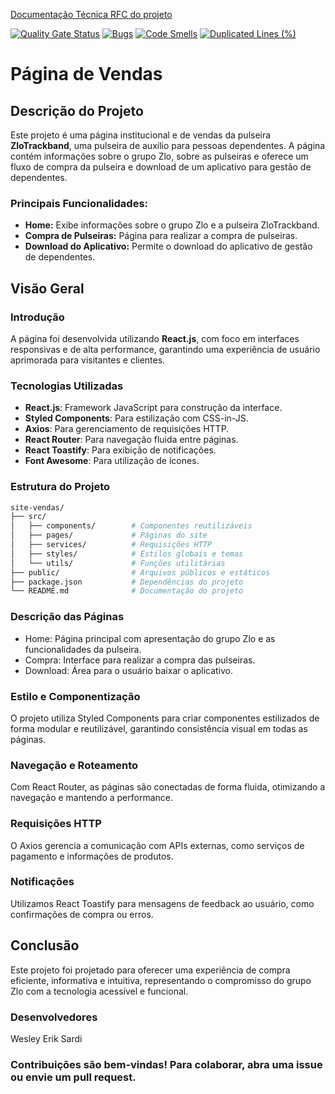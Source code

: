 [Documentação Técnica RFC do projeto](https://docs.google.com/document/d/11Tobzwm5-JkiURC2DJRTKl8LARjj46NG/edit?usp=sharing&ouid=113156827946997430842&rtpof=true&sd=true)

[![Quality Gate Status](https://sonarcloud.io/api/project_badges/measure?project=WesleySardi_projeto-conclusao-curso-frontend&metric=alert_status)](https://sonarcloud.io/summary/new_code?id=WesleySardi_projeto-conclusao-curso-frontend)
[![Bugs](https://sonarcloud.io/api/project_badges/measure?project=WesleySardi_projeto-conclusao-curso-frontend&metric=bugs)](https://sonarcloud.io/summary/new_code?id=WesleySardi_projeto-conclusao-curso-frontend)
[![Code Smells](https://sonarcloud.io/api/project_badges/measure?project=WesleySardi_projeto-conclusao-curso-frontend&metric=code_smells)](https://sonarcloud.io/summary/new_code?id=WesleySardi_projeto-conclusao-curso-frontend)
[![Duplicated Lines (%)](https://sonarcloud.io/api/project_badges/measure?project=WesleySardi_projeto-conclusao-curso-frontend&metric=duplicated_lines_density)](https://sonarcloud.io/summary/new_code?id=WesleySardi_projeto-conclusao-curso-frontend)

# Página de Vendas

## Descrição do Projeto

Este projeto é uma página institucional e de vendas da pulseira **ZloTrackband**, uma pulseira de auxílio para pessoas dependentes. A página contém informações sobre o grupo Zlo, sobre as pulseiras e oferece um fluxo de compra da pulseira e download de um aplicativo para gestão de dependentes.

### Principais Funcionalidades:
- **Home:** Exibe informações sobre o grupo Zlo e a pulseira ZloTrackband.
- **Compra de Pulseiras:** Página para realizar a compra de pulseiras.
- **Download do Aplicativo:** Permite o download do aplicativo de gestão de dependentes.

## Visão Geral

### Introdução
A página foi desenvolvida utilizando **React.js**, com foco em interfaces responsivas e de alta performance, garantindo uma experiência de usuário aprimorada para visitantes e clientes.

### Tecnologias Utilizadas
- **React.js**: Framework JavaScript para construção da interface.
- **Styled Components**: Para estilização com CSS-in-JS.
- **Axios**: Para gerenciamento de requisições HTTP.
- **React Router**: Para navegação fluida entre páginas.
- **React Toastify**: Para exibição de notificações.
- **Font Awesome**: Para utilização de ícones.

### Estrutura do Projeto

```bash
site-vendas/
├── src/
│   ├── components/        # Componentes reutilizáveis
│   ├── pages/             # Páginas do site
│   ├── services/          # Requisições HTTP
│   ├── styles/            # Estilos globais e temas
│   └── utils/             # Funções utilitárias
├── public/                # Arquivos públicos e estáticos
├── package.json           # Dependências do projeto
└── README.md              # Documentação do projeto
```

### Descrição das Páginas
- Home: Página principal com apresentação do grupo Zlo e as funcionalidades da pulseira.
- Compra: Interface para realizar a compra das pulseiras.
- Download: Área para o usuário baixar o aplicativo.

### Estilo e Componentização
O projeto utiliza Styled Components para criar componentes estilizados de forma modular e reutilizável, garantindo consistência visual em todas as páginas.

### Navegação e Roteamento
Com React Router, as páginas são conectadas de forma fluida, otimizando a navegação e mantendo a performance.

### Requisições HTTP
O Axios gerencia a comunicação com APIs externas, como serviços de pagamento e informações de produtos.

### Notificações
Utilizamos React Toastify para mensagens de feedback ao usuário, como confirmações de compra ou erros.

## Conclusão
Este projeto foi projetado para oferecer uma experiência de compra eficiente, informativa e intuitiva, representando o compromisso do grupo Zlo com a tecnologia acessível e funcional.

### Desenvolvedores
Wesley Erik Sardi

### Contribuições são bem-vindas! Para colaborar, abra uma issue ou envie um pull request.
